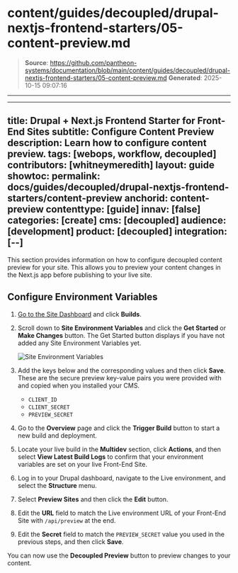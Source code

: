 # content/guides/decoupled/drupal-nextjs-frontend-starters/05-content-preview.md

> **Source**: https://github.com/pantheon-systems/documentation/blob/main/content/guides/decoupled/drupal-nextjs-frontend-starters/05-content-preview.md
> **Generated**: 2025-10-15 09:07:16

---

---
title: Drupal + Next.js Frontend Starter for Front-End Sites
subtitle: Configure Content Preview
description: Learn how to configure content preview.
tags: [webops, workflow, decoupled]
contributors: [whitneymeredith]
layout: guide
showtoc:
permalink: docs/guides/decoupled/drupal-nextjs-frontend-starters/content-preview
anchorid: content-preview
contenttype: [guide]
innav: [false]
categories: [create]
cms: [decoupled]
audience: [development]
product: [decoupled]
integration: [--]
---

This section provides information on how to configure decoupled content preview for your site. This allows you to preview your content changes in the Next.js app before publishing to your live site.

## Configure Environment Variables

1. [Go to the Site Dashboard](/guides/account-mgmt/workspace-sites-teams/sites#site-dashboard) and click **Builds**.

1. Scroll down to **Site Environment Variables** and click the **Get Started** or **Make Changes** button. The Get Started button displays if you have not added any Site Environment Variables yet.

    ![Site Environment Variables](../../../../images/decoupled-preview-env-variables.png)

1. Add the keys below and the corresponding values and then click **Save**. These are the secure preview key-value pairs you were provided with and copied when you installed your CMS.

    - `CLIENT_ID`
    - `CLIENT_SECRET`
    - `PREVIEW_SECRET`

1. Go to the **Overview** page and click the **Trigger Build** button to start a new build and deployment.

1. Locate your live build in the **Multidev** section, click **Actions**, and then select **View Latest Build Logs** to confirm that your environment variables are set on your live Front-End Site.

1. Log in to your Drupal dashboard, navigate to the Live environment, and select the **Structure** menu.

1. Select **Preview Sites** and then click the **Edit** button.

1. Edit the **URL** field to match the Live environment URL of your Front-End Site with `/api/preview` at the end.

1. Edit the **Secret** field to match the `PREVIEW_SECRET` value you used in the previous steps, and then click **Save**.

You can now use the **Decoupled Preview** button to preview changes to your content.